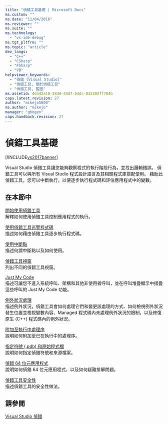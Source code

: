 ```yaml
---
title: "偵錯工具基礎 | Microsoft Docs"
ms.custom: ""
ms.date: "11/04/2016"
ms.reviewer: ""
ms.suite: ""
ms.technology: 
  - "vs-ide-debug"
ms.tgt_pltfrm: ""
ms.topic: "article"
dev_langs: 
  - "C++"
  - "CSharp"
  - "FSharp"
  - "VB"
helpviewer_keywords: 
  - "偵錯 [Visual Studio]"
  - "偵錯工具, 關於偵錯工具"
  - "偵錯工具, 藍圖"
ms.assetid: 4da42a10-384d-44d7-b4dc-032202ff784b
caps.latest.revision: 27
author: "mikejo5000"
ms.author: "mikejo"
manager: "ghogen"
caps.handback.revision: 27
---
```

# 偵錯工具基礎
[!INCLUDE[vs2017banner](../code-quality/includes/vs2017banner.md)]

Visual Studio 偵錯工具讓您能夠觀察程式的執行階段行為，並找出邏輯錯誤。 偵錯工具可以與所有 Visual Studio 程式設計語言及其相關程式庫搭配使用。 藉助此偵錯工具，您可以中斷執行，以便逐步執行程式碼和評估應用程式中的變數。  
  
## 在本節中  
 [開始使用偵錯工具](../debugger/getting-started-with-the-debugger.md)  
 解釋如何使用偵錯工具控制應用程式的執行。  
  
 [使用偵錯工具巡覽程式碼](../debugger/navigating-through-code-with-the-debugger.md)  
 描述如何藉由偵錯工具逐步執行程式碼。  
  
 [使用中斷點](../debugger/using-breakpoints.md)  
 描述何謂中斷點以及如何使用。  
  
 [偵錯工具視窗](../debugger/debugger-windows.md)  
 列出不同的偵錯工具視窗。  
  
 [Just My Code](../debugger/just-my-code.md)  
 描述可讓您不進入系統呼叫、架構和其他非使用者呼叫，並在呼叫堆疊顯示中摺疊這些呼叫的 Just My Code 功能。  
  
 [例外狀況處理](../debugger/managing-exceptions-with-the-debugger.md)  
 描述例外狀況，偵錯工具會如何處理它們和變更該處理的方式、如何檢視例外狀況發生位置並檢視變數內容、Managed 程式碼內未處理例外狀況的限制，以及修復原生 \(C\+\+\) 程式碼內的例外狀況。  
  
 [附加至執行中處理序](../debugger/attach-to-running-processes-with-the-visual-studio-debugger.md)  
 說明如何附加至已在執行中的處理序。  
  
 [指定符號 \(.pdb\) 和原始程式檔](../debugger/specify-symbol-dot-pdb-and-source-files-in-the-visual-studio-debugger.md)  
 說明如何指定偵錯符號和來源檔案。  
  
 [偵錯 64 位元應用程式](../debugger/debug-64-bit-applications.md)  
 說明如何偵錯 64 位元應用程式，以及如何疑難排解問題。  
  
 [偵錯工具安全性](../debugger/debugger-security.md)  
 描述偵錯工具的安全性做法。  
  
## 請參閱  
 [Visual Studio 偵錯](../debugger/debugging-in-visual-studio.md)